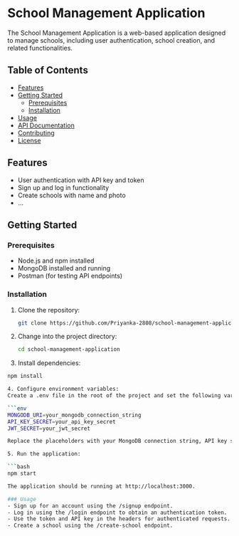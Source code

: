 # School Management Application

The School Management Application is a web-based application designed to manage schools, including user authentication, school creation, and related functionalities.

## Table of Contents

- [Features](#features)
- [Getting Started](#getting-started)
  - [Prerequisites](#prerequisites)
  - [Installation](#installation)
- [Usage](#usage)
- [API Documentation](#api-documentation)
- [Contributing](#contributing)
- [License](#license)

## Features

- User authentication with API key and token
- Sign up and log in functionality
- Create schools with name and photo
- ...

## Getting Started

### Prerequisites

- Node.js and npm installed
- MongoDB installed and running
- Postman (for testing API endpoints)

### Installation

1. Clone the repository:

   ```bash
   git clone https://github.com/Priyanka-2808/school-management-application.git

2. Change into the project directory:

    ```bash
    cd school-management-application

3. Install dependencies:
```bash
npm install

4. Configure environment variables:
Create a .env file in the root of the project and set the following variables:

```env
MONGODB_URI=your_mongodb_connection_string
API_KEY_SECRET=your_api_key_secret
JWT_SECRET=your_jwt_secret

Replace the placeholders with your MongoDB connection string, API key secret, and JWT secret.

5. Run the application:

```bash
npm start

The application should be running at http://localhost:3000.

### Usage
- Sign up for an account using the /signup endpoint.
- Log in using the /login endpoint to obtain an authentication token.
- Use the token and API key in the headers for authenticated requests.
- Create a school using the /create-school endpoint.
